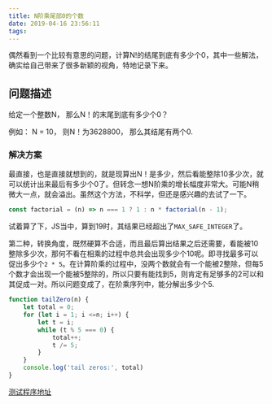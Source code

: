 ```yaml
---
title: N阶乘尾部0的个数
date: 2019-04-16 23:56:11
tags:
---
```


偶然看到一个比较有意思的问题，计算N!的结尾到底有多少个0，其中一些解法，确实给自己带来了很多新颖的视角，特地记录下来。

## 问题描述

给定一个整数N， 那么N！的末尾到底有多少个0？

例如： N = 10， 则N！为3628800， 那么其结尾有两个0.

### 解决方案

最直接，也是直接就想到的，就是现算出N！是多少，然后看能整除10多少次，就可以统计出来最后有多少个0了。但转念一想N阶乘的增长幅度非常大。可能N稍微大一点，就会溢出。虽然这个方法，不科学，但还是感兴趣的去试了一下。

```javascript
const factorial = (n) => n === 1 ? 1 : n * factorial(n - 1);
```

    
试着算了下，JS当中，算到19时，其结果已经超出了`MAX_SAFE_INTEGER`了。

第二种，转换角度，既然硬算不合适，而且最后算出结果之后还需要，看能被10整除多少次，那何不看在相乘的过程中总共会出现多少个10呢。即寻找最多可以促出多少个`2 * 5`。在计算阶乘的过程中，没两个数就会有一个能被2整除，但每5个数才会出现一个能被5整除的，所以只要有能找到5，则肯定有足够多的2可以和其促成一对。所以问题变成了，在阶乘序列中，能分解出多少个5.

```javascript
function tailZero(n) {
    let total = 0;
    for (let i = 1; i <=n; i++) {
        let t = i;
        while (t % 5 === 0) {
            total++;
            t /= 5;
        }
    }
    console.log('tail zeros:', total)
}
```

[测试程序地址](https://github.com/TheScenery/DayDayUp/blob/master/Others/N!.js)